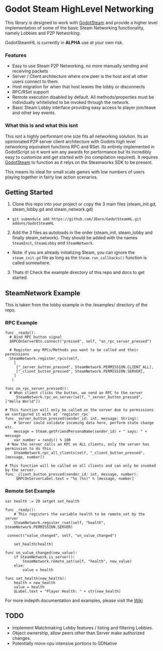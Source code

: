 # Godot Steam HighLevel Networking

This library is designed to work with [GodotSteam](https://github.com/Gramps/GodotSteam) and provide a higher level implementation of some of the basic Steam Networking functionality, namely Lobbies and P2P Networking.

GodotSteamHL is currently in **ALPHA** use at your own risk.

### Features
* Easy to use Steam P2P Networking, no more manually sending and receiving packets
* Server / Client architecture where one peer is the host and all other users connect to them.
* Host migration for when that host leaves the lobby or disconnects
* RPC/RSet support
* Remote execution disabled by default. All methods/properties must be individually whitelisted to be invoked through the network.
* Basic Steam Lobby interface providing easy access to player join/leave and other key events.

### What this is and what this isnt
This isnt a highly performant one size fits all networking solution. Its an opinionated P2P server client architecture with Godots high level networking equivalent functions RPC and RSet. Its entirely implemented in GodotScript so it wont win any awards for performance but its incredibly easy to customize and get started with (no compilation required). It requires [GodotSteam](https://github.com/Gramps/GodotSteam) to function as it relys on the Steamworks SDK to be present.

This means its ideal for small scale games with low numbers of users playing together in fairly low action scenarios.

## Getting Started

1. Clone this repo into your project or copy the 3 main files (steam_init.gd, steam_lobby.gd and steam_network.gd)
  * `git submodule add https://github.com/JDare/GodotSteamHL.git addons/GodotSteamHL`
2. Add the 3 files as autoloads in the order (steam_init, steam_lobby and finally steam_network). They should be added with the names `SteamInit`, `SteamLobby` and `SteamNetwork`.
  * Note: if you are already initializing Steam, you can ignore the `steam_init.gd` file as long as the `Steam.run_callbacks()` function is called somewhere.
3. Thats it! Check the example directory of this repo and docs to get started.

## SteamNetwork Example
This is taken from the lobby example in the /examples/ directory of the repo.

### RPC Example
```
func _ready():
  # Bind RPC button signal
  $RPCOnServerBtn.connect("pressed", self, "on_rpc_server_pressed")
  
  # Register any RPCs/Methods you want to be called and their permissions
  SteamNetwork.register_rpcs(self,
    [
     ["_server_button_pressed", SteamNetwork.PERMISSION.CLIENT_ALL],
     ["_client_button_pressed", SteamNetwork.PERMISSION.SERVER],
    ]
   )

func on_rpc_server_pressed():
  # When client clicks the button, we send an RPC to the server
	 SteamNetwork.rpc_on_server(self, "_server_button_pressed", ["Hello World"])

# This function will only be called on the server due to permissions we configured it with at `register_rpc`
func _server_button_pressed(sender_id: int, message: String):
	# Server could validate incoming data here, perform state change etc.
	message = Steam.getFriendPersonaName(sender_id) + " says: " + message
	var number = randi() % 100
 # Now the server calls an RPC on ALL clients, only the server has permission to do this.
	SteamNetwork.rpc_all_clients(self, "_client_button_pressed", [message, number])

# This function will be called on all clients and can only be invoked by the server.
func _client_button_pressed(sender_id: int, message, number):
	 $RPCOnServerLabel.text = "%s (%s)" % [message, number]
```

### Remote Set Example

```
var health := 20 setget set_health

func _ready():
	# This registers the variable health to be remote_set by the server
	SteamNetwork.register_rset(self, "health", SteamNetwork.PERMISSION.SERVER)
 
 connect("value_changed", self, "on_value_changed") 
 
	set_health(health)

func on_value_changed(new_value):
	if SteamNetwork.is_server():
		SteamNetwork.remote_set(self, "health", new_value)
	else:
		value = health
		
func set_health(new_health):
	health = new_health
	value = health
	$Label.text = "Player Health: " + str(new_health)
```

For more indepth documentation and examples, please visit the [Wiki](https://github.com/JDare/GodotSteamHL/wiki)


## TODO
* Implement Matchmaking Lobby features / listing and filtering Lobbies.
* Object ownership, allow peers other than Server make authorized changes.
* Potentially move cpu intensive portions to GDNative
